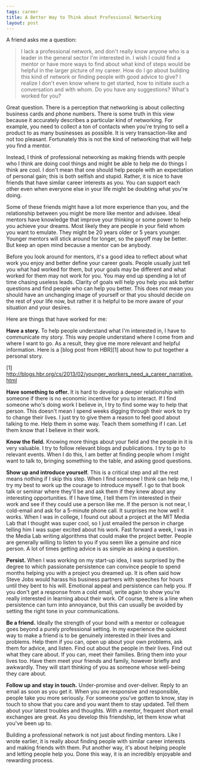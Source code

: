 ```yaml
--- 
tags: career
title: A Better Way to Think about Professional Networking
layout: post
---
```


A friend asks me a question:

> I lack a professional network, and don't really know anyone who is a leader in the general sector I'm interested in. I wish I could find a mentor or have more ways to find about what kind of steps would be helpful in the larger picture of my career. How do I go about building this kind of network or finding people with good advice to give? I realize I don't even know where to get started, how to initiate such a conversation and with whom. Do you have any suggestions? What's worked for you? 

Great question. There is a perception that networking is about collecting business cards and phone numbers. There is some truth in this view because it accurately describes a particular kind of networking. For example, you need to collect a ton of contacts when you're trying to sell a product to as many businesses as possible. It is very transaction-like and not too pleasant. Fortunately this is not the kind of networking that will help you find a mentor. 

Instead, I think of professional networking as making friends with people who I think are doing cool things and might be able to help me do things I think are cool. I don't mean that one should help people with an expectation of personal gain; this is both selfish and stupid. Rather, it is nice to have friends that have similar career interests as you. You can support each other even when everyone else in your life might be doubting what you're doing. 

Some of these friends might have a lot more experience than you, and the relationship between you might be more like mentor and advisee. Ideal mentors have knowledge that improve your thinking or some power to help you achieve your dreams. Most likely they are people in your field whom you want to emulate. They might be 20 years older or 5 years younger. Younger mentors will stick around for longer, so the payoff may be better. But keep an open mind because a mentor can be anybody. 

Before you look around for mentors, it's a good idea to reflect about what work you enjoy and better define your career goals. People usually just tell you what had worked for them, but your goals may be different and what worked for them may not work for you. You may end up spending a lot of time chasing useless leads. Clarity of goals will help you help you ask better questions and find people who can help you better. This does not mean you should have an unchanging image of yourself or that you should decide on the rest of your life now, but rather it is helpful to be more aware of your situation and your desires. 

Here are things that have worked for me:

__Have a story.__ To help people understand what I'm interested in, I have to communicate my story. This way people understand where I come from and where I want to go. As a result, they give me more relevant and helpful information. Here is a [blog post from HBR][1] about how to put together a personal story. 

[1] http://blogs.hbr.org/cs/2013/02/younger_workers_need_a_career_narrative.html

__Have something to offer.__ It is hard to develop a deeper relationship with someone if there is no economic incentive for you to interact. If I find someone who's doing work I believe in, I try to find some way to help that person. This doesn't mean I spend weeks digging through their work to try to change their lives. I just try to give them a reason to feel good about talking to me. Help them in some way. Teach them something if I can. Let them know that I believe in their work. 

__Know the field.__ Knowing more things about your field and the people in it is very valuable. I try to follow relevant blogs and publications. I try to go to relevant events. When I do this, I am better at finding people whom I might want to talk to, bringing something to the table, and asking good questions. 

__Show up and introduce yourself.__ This is a critical step and all the rest means nothing if I skip this step. When I find someone I think can help me, I try my best to work up the courage to introduce myself. I go to that book talk or seminar where they'll be and ask them if they knew about any interesting opportunities. If I have time, I tell them I'm interested in their work and see if they could use a person like me. If the person is not near, I cold-email and ask for a 5-minute phone call. It surprises me how well it works. When I was in college, I found out about a project at the MIT Media Lab that I thought was super cool, so I just emailed the person in charge telling him I was super excited about his work. Fast forward a week, I was in the Media Lab writing algorithms that could make the project better. People are generally willing to listen to you if you seem like a genuine and nice person. A lot of times getting advice is as simple as asking a question. 

__Persist.__ When I was working on my start-up idea, I was surprised by the degree to which passionate persistence can convince people to spend months helping you with a project you dreamed up. It is often said how Steve Jobs would harass his business partners with speeches for hours until they bent to his will. Emotional appeal and persistence can help you. If you don't get a response from a cold email, write again to show you're really interested in learning about their work. Of course, there is a line when persistence can turn into annoyance, but this can usually be avoided by setting the right tone in your communications.  

__Be a friend.__ Ideally the strength of your bond with a mentor or colleague goes beyond a purely professional setting. In my experience the quickest way to make a friend is to be genuinely interested in their lives and problems. Help them if you can, open up about your own problems, ask them for advice, and listen. Find out about the people in their lives. Find out what they care about. If you can, meet their families. Bring them into your lives too. Have them meet your friends and family, however briefly and awkwardly. They will start thinking of you as someone whose well-being they care about. 

__Follow up and stay in touch.__ Under-promise and over-deliver. Reply to an email as soon as you get it. When you are responsive and responsible, people take you more seriously. For someone you've gotten to know, stay in touch to show that you care and you want them to stay updated. Tell them about your latest troubles and thoughts. With a mentor, frequent short email exchanges are great. As you develop this friendship, let them know what you've been up to. 

Building a professional network is not just about finding mentors. Like I wrote earlier, it is really about finding people with similar career interests and making friends with them. Put another way, it's about helping people and letting people help you. Done this way, it is an incredibly enjoyable and rewarding process. 